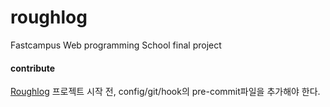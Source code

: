 # roughlog
Fastcampus Web programming School final project

#### contribute
[Roughlog](https://github.com/EunJung-Seo/roughlog.git) 프로젝트 시작 전, config/git/hook의 pre-commit파일을 추가해야 한다.


